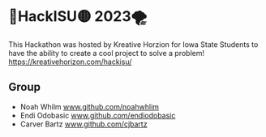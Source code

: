 
# 🔴HackISU🟡 2023🌪

This Hackathon was hosted by Kreative Horzion for Iowa State Students to have the ability to create a cool project to solve a problem!
https://kreativehorizon.com/hackisu/




## Group

 -  Noah Whilm www.github.com/noahwhlim
 - Endi Odobasic www.github.com/endiodobasic
 - Carver Bartz www.github.com/cjbartz

 

